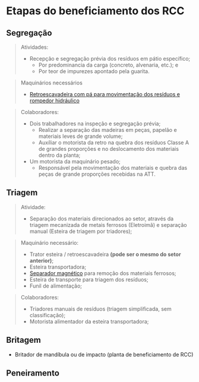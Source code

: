 # Etapas do beneficiamento dos RCC
## Segregação
> Atividades:
>* Recepção e segregação prévia dos resíduos em pátio específico;
>   * Por predominancia da carga  (concreto, alvenaria, etc.); e
>   * Por teor de impurezes apontado pela guarita.

> Maquinários necessários
>* [Retroescavadeira com pá para movimentação dos resíduos e rompedor hidráulico](https://andaluga.com.br/produto/retroescavadeira-rompedor/)

> Colaboradores:
>* Dois trabalhadores na inspeção e segregação prévia;
>   * Realizar a separação das madeiras em peças, papelão e materiais leves de grande volume;
>   * Auxíliar o motorista da retro na quebra dos resíduos Classe A de grandes proporções e no deslocamento dos materiais dentro da planta;
>* Um motorista da maquinário pesado;
>   * Responsável pela movimentação dos materiais e quebra das peças de grande proporções recebidas na ATT.
## Triagem

>Atividade:
>* Separação dos materiais direcionados ao setor, através da triagem mecanizada de metais ferrosos (Eletroimã) e separação manual (Esteira de triagem por triadores);

> Maquinário necessário:
>* Trator esteira / retroescavadeira __(pode ser o mesmo do setor anterior)__;
>* Esteira transportadora;
>* [Separador magnético](https://metaldetektor.com.br/br/eletroima?gclid=CjwKCAjw8df2BRA3EiwAvfZWaOsLaeQGQmgduIqVYVE3glDuIhsFuBU1z9lHrybMEDVOWgGzU6qfYBoCm8YQAvD_BwE) para remoção dos materiais ferrosos;
>* Esteira de transporte para triagem dos resíduos;
>* Funil de alimentação;

> Colaboradores:
>* Triadores manuais de resíduos (triagem simplificada, sem classificação);
>* Motorista alimentador da esteira transportadora;
## Britagem

- Britador de mandíbula ou de impacto (planta de beneficiamento de RCC)

## Peneiramento
